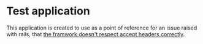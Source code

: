 # Test application

This application is created to use as a point of reference for an issue raised with rails, that [the framwork doesn't respect accept headers correctly](https://github.com/rails/rails/issues/9940).
